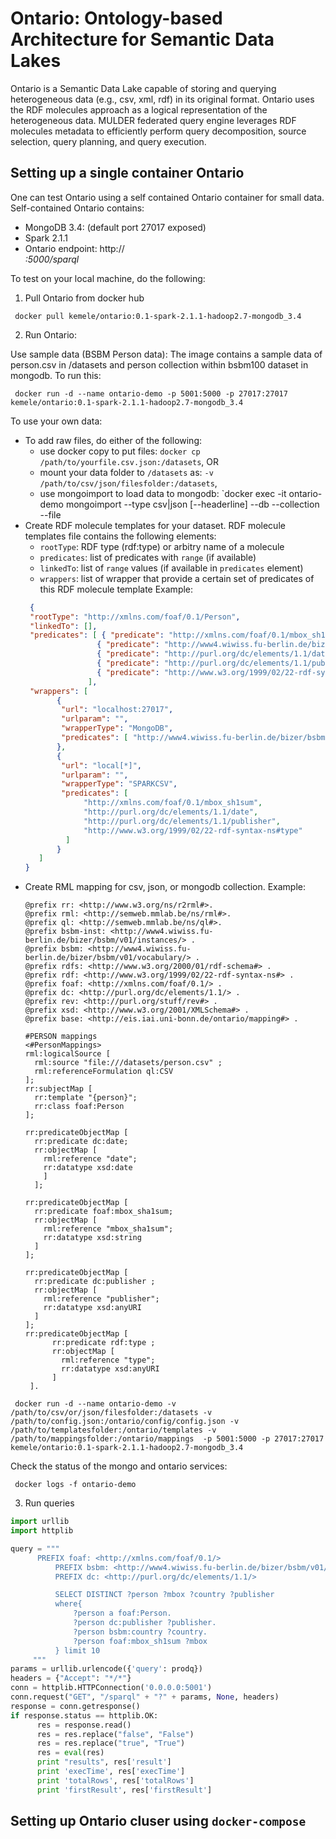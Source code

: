 # Ontario: Ontology-based Architecture for Semantic Data Lakes

Ontario is a Semantic Data Lake capable of storing and querying heterogeneous data (e.g., csv, xml, rdf) in its original format. Ontario uses the RDF molecules approach as a logical representation of the heterogeneous data. MULDER federated query engine leverages RDF molecules metadata to efficiently perform query decomposition, source selection, query planning, and query execution.

## Setting up a single container Ontario

One can test Ontario using a self contained Ontario container for small data. 
Self-contained Ontario contains:
* MongoDB 3.4: (default port 27017 exposed)
* Spark 2.1.1
* Ontario endpoint: http://<address>:5000/sparql

To test on your local machine, do the following:

1. Pull Ontario from docker hub

  ```
   docker pull kemele/ontario:0.1-spark-2.1.1-hadoop2.7-mongodb_3.4
  ```

2. Run Ontario:

Use sample data (BSBM Person data):
The image contains a sample data of person.csv in /datasets and person collection within bsbm100 dataset in  mongodb. To run this:
  ```
   docker run -d --name ontario-demo -p 5001:5000 -p 27017:27017 kemele/ontario:0.1-spark-2.1.1-hadoop2.7-mongodb_3.4
  ```

To use your own data:
  * To add raw files, do either of the following:
    * use docker copy to put files: `docker cp /path/to/yourfile.csv.json:/datasets`, OR
    * mount your data folder to `/datasets` as: `-v /path/to/csv/json/filesfolder:/datasets`,
    * use mongoimport to load data to mongodb: `docker exec -it ontario-demo mongoimport --type csv|json [--headerline] --db <yourdatabase> --collection <collectionname> --file <path-to-json-or-csv-file>
  * Create RDF molecule templates for your dataset. 
    RDF molecule templates file contains the following elements:
    * `rootType`: RDF type (rdf:type) or arbitry name of a molecule
    * `predicates`: list of predicates with `range` (if available)
    * `linkedTo`: list of `range` values (if available in `predicates` element)
    * `wrappers`: list of wrapper that provide a certain set of predicates of this RDF molecule template
   Example:
    ```json
     {
     "rootType": "http://xmlns.com/foaf/0.1/Person",
     "linkedTo": [],
     "predicates": [ { "predicate": "http://xmlns.com/foaf/0.1/mbox_sh1sum", "range": [] },
                    { "predicate": "http://www4.wiwiss.fu-berlin.de/bizer/bsbm/v01/vocabulary/country", "range": [] },
                    { "predicate": "http://purl.org/dc/elements/1.1/date", "range": [] },
                    { "predicate": "http://purl.org/dc/elements/1.1/publisher", "range": [] },
                    { "predicate": "http://www.w3.org/1999/02/22-rdf-syntax-ns#type", "range": [] }
                  ],
     "wrappers": [
           {
            "url": "localhost:27017",
            "urlparam": "",
            "wrapperType": "MongoDB",
            "predicates": [ "http://www4.wiwiss.fu-berlin.de/bizer/bsbm/v01/vocabulary/country" ]
           },
           {
            "url": "local[*]",
            "urlparam": "",
            "wrapperType": "SPARKCSV",
            "predicates": [
                 "http://xmlns.com/foaf/0.1/mbox_sh1sum",
                 "http://purl.org/dc/elements/1.1/date",
                 "http://purl.org/dc/elements/1.1/publisher",
                 "http://www.w3.org/1999/02/22-rdf-syntax-ns#type"
             ]
           }
       ]
    }
    ```
  * Create RML mapping for csv, json, or mongodb collection.
    Example:
    ```
    @prefix rr: <http://www.w3.org/ns/r2rml#>.
    @prefix rml: <http://semweb.mmlab.be/ns/rml#>.
    @prefix ql: <http://semweb.mmlab.be/ns/ql#>.
    @prefix bsbm-inst: <http://www4.wiwiss.fu-berlin.de/bizer/bsbm/v01/instances/> .
    @prefix bsbm: <http://www4.wiwiss.fu-berlin.de/bizer/bsbm/v01/vocabulary/> .
    @prefix rdfs: <http://www.w3.org/2000/01/rdf-schema#> .
    @prefix rdf: <http://www.w3.org/1999/02/22-rdf-syntax-ns#> .
    @prefix foaf: <http://xmlns.com/foaf/0.1/> .
    @prefix dc: <http://purl.org/dc/elements/1.1/> .
    @prefix rev: <http://purl.org/stuff/rev#> .
    @prefix xsd: <http://www.w3.org/2001/XMLSchema#> .
    @prefix base: <http://eis.iai.uni-bonn.de/ontario/mapping#> .

    #PERSON mappings
    <#PersonMappings>
    rml:logicalSource [
      rml:source "file:///datasets/person.csv" ;
      rml:referenceFormulation ql:CSV
    ];
    rr:subjectMap [
      rr:template "{person}";
      rr:class foaf:Person
    ];

    rr:predicateObjectMap [
      rr:predicate dc:date;
      rr:objectMap [
        rml:reference "date";
        rr:datatype xsd:date
        ]
      ];

    rr:predicateObjectMap [
      rr:predicate foaf:mbox_sha1sum;
      rr:objectMap [
        rml:reference "mbox_sha1sum";
        rr:datatype xsd:string
      ]
    ];

    rr:predicateObjectMap [
      rr:predicate dc:publisher ;
      rr:objectMap [
        rml:reference "publisher";
        rr:datatype xsd:anyURI
      ]
    ];
    rr:predicateObjectMap [
          rr:predicate rdf:type ;
          rr:objectMap [
            rml:reference "type";
            rr:datatype xsd:anyURI
          ]
     ].  
    ```

  ```
   docker run -d --name ontario-demo -v /path/to/csv/or/json/filesfolder:/datasets -v /path/to/config.json:/ontario/config/config.json -v /path/to/templatesfolder:/ontario/templates -v /path/to/mappingsfolder:/ontario/mappings  -p 5001:5000 -p 27017:27017 kemele/ontario:0.1-spark-2.1.1-hadoop2.7-mongodb_3.4
  ```
 Check the status of the mongo and ontario services:
  ```
   docker logs -f ontario-demo
  ```

3. Run queries 

  ```python
  import urllib
  import httplib
  
  query = """
	    PREFIX foaf: <http://xmlns.com/foaf/0.1/>
            PREFIX bsbm: <http://www4.wiwiss.fu-berlin.de/bizer/bsbm/v01/vocabulary/>
            PREFIX dc: <http://purl.org/dc/elements/1.1/>

            SELECT DISTINCT ?person ?mbox ?country ?publisher
            where{
                ?person a foaf:Person.
                ?person dc:publisher ?publisher.
                ?person bsbm:country ?country.
                ?person foaf:mbox_sh1sum ?mbox
            } limit 10
       """
  params = urllib.urlencode({'query': prodq})
  headers = {"Accept": "*/*"}
  conn = httplib.HTTPConnection('0.0.0.0:5001')
  conn.request("GET", "/sparql" + "?" + params, None, headers)
  response = conn.getresponse()
  if response.status == httplib.OK:
        res = response.read()
        res = res.replace("false", "False")
        res = res.replace("true", "True")
        res = eval(res)
        print "results", res['result']
        print 'execTime', res['execTime']
        print 'totalRows', res['totalRows']
        print 'firstResult', res['firstResult']
  ```

## Setting up Ontario cluser using `docker-compose`



